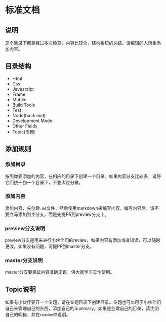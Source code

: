 # 标准文档
## 说明
这个目录下都是经过多次检查，内容比较全，结构系统的总结。请编辑的人慎重添加内容。

## 目录结构
* Html
* Css
* Javascript
* Frame
* Moblie
* Build Tools
* Test
* Node(back end)
* Development Mode
* Other Fields
* Topic(专题)

## 添加规则
### 添加目录
按照你要添加的内容，在相应的目录下创建一个目录。如果内容分支比较多，请将它们统一到一个目录下，不要太过分散。

### 添加内容
添加内容，先创建`.md`文件，然后使用markdown来编写内容。编写内容后，请不要立马添加到主分支，而是先提PR到preview分支上。

### preview分支说明
preview分支是用来进行小伙伴们的review，如果内容有添加或者错误，可以随时更改。如果没有问题，可提PR到master分支。

### master分支说明
master分支要保证内容准确无误，供大家学习工作使用。

## Topic说明
如果有小伙伴要开一个专题，请在专题目录下创建目录。专题也可以用于小伙伴们自己来管理自己的东西，添加自己的Summary。如果是创建自己的目录，请注明自己的昵称，并在`readme`中说明。